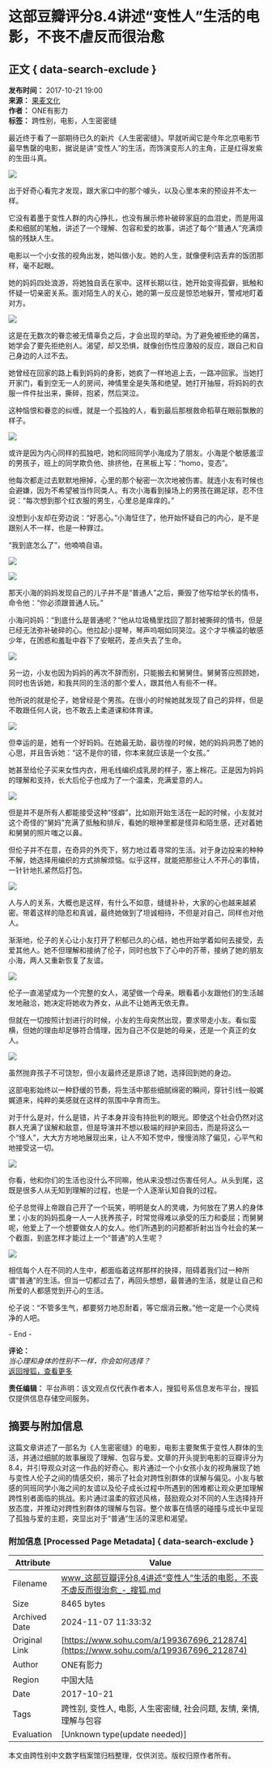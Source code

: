 # 这部豆瓣评分8.4讲述“变性人”生活的电影，不丧不虐反而很治愈

## 正文 { data-search-exclude }


**发布时间：** 2017-10-21 19:00  
**来源：** [果麦文化](https://www.sohu.com/?spm=smpc.content-abroad.content.1.1730979150055RSdOqBR)  
**作者：** ONE有影力  
**标签：** 跨性别，电影，人生密密缝

最近终于看了一部期待已久的新片《人生密密缝》。早就听闻它是今年北京电影节最早售罄的电影，据说是讲“变性人”的生活，而饰演变形人的主角，正是红得发紫的生田斗真。

![](http://5b0988e595225.cdn.sohucs.com/images/20171021/471482e5a0a641edb254ee3446b32b85.jpeg)

出于好奇心看完才发现，跟大家口中的那个噱头，以及心里本来的预设并不太一样。

它没有着墨于变性人群的内心挣扎，也没有展示修补破碎家庭的血泪史，而是用温柔和细腻的笔触，讲述了一个理解、包容和爱的故事，讲述了每个“普通人”充满烦恼的残缺人生。

电影以一个小女孩的视角出发，她叫做小友。她的人生，就像便利店丢弃的饭团那样，毫不起眼。

她的妈妈四处浪游，将她独自丢在家中。这样长期以往，她开始变得孤僻，抵触和怀疑一切亲密关系。面对陌生人的关心，她的第一反应是惊恐地躲开，警戒地盯着对方。

![](http://5b0988e595225.cdn.sohucs.com/images/20171021/d4120bd8b4ee411ebaaac7237dbe6fd5.jpeg)

这是在无数次的眷恋被无情辜负之后，才会出现的举动。为了避免被拒绝的痛苦，她学会了要先拒绝别人。渴望，却又恐惧，就像创伤性应激般的反应，跟自己和自己身边的人过不去。

她曾经在回家的路上看到妈妈的身影，她疯了一样地追上去，一路冲回家。当她打开家门，看到空无一人的房间，神情里全是失落和绝望。她打开抽屉，将妈妈的衣服一件件扯出来，撕碎，抱紧，然后哭泣。

这种恼恨和眷恋的纠缠，就是一个孤独的人，看到最后那根救命稻草在眼前飘散的样子。

![](http://5b0988e595225.cdn.sohucs.com/images/20171021/b90834c32aef42a2a4e2ccc5d1bd7f21.jpeg)

或许是因为内心同样的孤独吧，她和同班同学小海成为了朋友。小海是个敏感羞涩的男孩子，班上的同学欺负他、排挤他，在黑板上写：“homo，变态”。

他每次都走过去默默地擦掉，心里的那个秘密一次次地被伤害。就连小友有时候也会避嫌，因为不希望被当作同类人。有次小海看到操场上的男孩在踢足球，忍不住说：“每次想到那个红衣服的男生，心里总是痒痒的。”

没想到小友却在旁边说：“好恶心。”小海怔住了，他开始怀疑自己的内心，是不是跟别人不一样，也是一种罪过。

“我到底怎么了”，他喃喃自语。

![](http://5b0988e595225.cdn.sohucs.com/images/20171021/7fd312c3bd3148d4b7ed30cd5b4eeb9e.jpeg)

![](http://5b0988e595225.cdn.sohucs.com/images/20171021/ed6bf407190046fd9f7fef854c4474f7.jpeg)

那天小海的妈妈发现自己的儿子并不是“普通人”之后，撕毁了他写给学长的情书，命令他：“你必须跟普通人玩。”

小海问妈妈：“到底什么是普通呢？”他从垃圾桶里找回了那封被撕碎的情书，但是已经无法弥补破碎的心。他拉起小提琴，琴声呜咽如同哭泣。这个才华横溢的敏感少年，在困惑和羞耻中吞下了安眠药，差点失去了生命。

![](http://5b0988e595225.cdn.sohucs.com/images/20171021/8490e66a60c04ed5bd4ec2bf6c804d64.jpeg)

另一边，小友也因为妈妈的再次不辞而别，只能搬去和舅舅住。舅舅答应照顾她，同时也告诉她，和我共同的生活的那个爱人，跟其他人有些不一样。

他所说的就是伦子，她曾经是个男孩。在很小的时候她就发现了自己的异样，但是不敢跟任何人说，也不敢去上柔道课和体育课。

![](http://5b0988e595225.cdn.sohucs.com/images/20171021/85111b18c6e945599c810812c1927b77.jpeg)

但幸运的是，她有一个好妈妈。在她最无助，最彷徨的时候，她的妈妈洞悉了她的心思，并且告诉她：“这不是你的错，你本来就应该是一个女孩。”

她甚至给伦子买来女性内衣，用毛线编织成乳房的样子，塞上棉花。正是因为妈妈的理解和支持，长大后伦子也成为了一个温柔，充满爱意的人。

![](http://5b0988e595225.cdn.sohucs.com/images/20171021/012f3b58abec406c933300fb57aa6406.jpeg)

但是并不是所有人都能接受这种“怪癖”，比如刚开始生活在一起的时候，小友就对这个奇怪的“舅妈”充满了抵触和排斥，看她的眼神里都是怪异和陌生感，还对着她和舅舅的照片嗤之以鼻。

但伦子并不在意，在奇异的外壳下，努力地过着寻常的生活。对于身边投来的种种不解，她选择用编织的方式排解烦恼。似乎这样，就能把那些让人不开心的事情，一针针地扎紧然后打包。

![](http://5b0988e595225.cdn.sohucs.com/images/20171021/2dff25179cf34418958835aa5e6a92a5.jpeg)

人与人的关系，大概也是这样，有什么不如意，缝缝补补，大家的心也越来越紧密。带着这样的隐忍和真诚，最终她做到了坦诚相待，不但是对自己，同样也对他人。

渐渐地，伦子的关心让小友打开了积郁已久的心结，她也开始学着如何去接受，去爱其他人。她不但理解和接纳了伦子，同时也放下了心中的芥蒂，接纳了她的朋友小海，两人又重新恢复了友谊。

![](http://5b0988e595225.cdn.sohucs.com/images/20171021/e4fa1d8e18d94fbcab1ccfa386b8271f.jpeg)

伦子一直渴望成为一个完整的女人，渴望做一个母亲。眼看着小友跟他们的生活越发地融洽，她决定将她收为养女，从此不让她再无依无靠。

但就在一切按照计划进行的时候，小友的生母突然出现，要求带走小友。看似蛮横，但她的理由却足够符合情理，因为自己不仅是她的母亲，还是一个真正的女人。

![](http://5b0988e595225.cdn.sohucs.com/images/20171021/44ed57248e2f4e56b944f43e520d1b84.jpeg)

虽然抛弃孩子不可饶恕，但小友最终还是原谅了她，选择回到她的身边。

这部电影始终以一种舒缓的节奏，将生活中那些细腻绵密的瞬间，穿针引线一般娓娓道来，纯粹的美感就在这样的氛围中孕育而生。

对于什么是对，什么是错，片子本身并没有持批判的眼光。即使这个社会仍然对这群人充满了误解和敌意，但是导演并不想以极端的辩护来回击，而是将这么一个“怪人”，大大方方地地展现出来，让人不知不觉中，慢慢消除了偏见，心平气和地接受这一切。

![](http://5b0988e595225.cdn.sohucs.com/images/20171021/fa329f0443d54862aed469ba844a4fd8.jpeg)

你看，他和你们的生活也没什么不同嘛，他从来没想过伤害任何人。从头到尾，这既是很多人从无知到理解的过程，也是一个人逐渐认知自我的过程。

伦子总觉得上帝跟自己开了一个玩笑，明明是女人的灵魂，为何放在了男人的身体里；小友的妈妈孤身一人一人抚养孩子，时常觉得难以承受的压力和委屈；而舅舅呢，他爱上了一个想要做女人的女人。他们所遇到的问题都折射出当今社会的某一个截面，到底怎样才能过上一个“普通”的人生呢？

![](http://5b0988e595225.cdn.sohucs.com/images/20171021/7ab3cf143f7f4f398b606b32402090ba.jpeg)

相信每个人在不同的人生中，都面临着这样那样的抉择，阻碍着我们过一种所谓“普通”的生活。但当一切都过去了，再回头想想，最普通的生活，就是让自己和所爱的人都感觉到开心的生活。

伦子说：“不管多生气，都要努力地忍耐着，等它烟消云散。”他一定是一个心灵纯净的人吧。

\- End - 

**评论：**  
*当心理和身体的性别不一样，你会如何选择？*  
[返回搜狐，查看更多](https://www.sohu.com/?strategyid=00001&spm=smpc.content-abroad.content.3.1730979150055RSdOqBR "点击进入搜狐首页")  

**责任编辑：** 平台声明：该文观点仅代表作者本人，搜狐号系信息发布平台，搜狐仅提供信息存储空间服务。

## 摘要与附加信息

<!-- tcd_abstract -->
这篇文章讲述了一部名为《人生密密缝》的电影，电影主要聚焦于变性人群体的生活，并通过细腻的故事展现了理解、包容与爱。文章的开头提到电影的豆瓣评分为8.4，并引导观众对这一作品的好奇心。影片通过一个小女孩小友的视角展现了她与变性人伦子之间的情感交织，揭示了社会对跨性别群体的误解与偏见。小友与敏感的同班同学小海之间的友谊以及伦子成长过程中所遇到的困难都让观众更加理解跨性别者面临的挑战。影片通过温柔的叙述风格，鼓励观众对不同的人生选择持开放态度，并推动对跨性别群体的理解与包容。整个故事在情感的碰撞与成长中呈现了孤独与爱的主题，突显出对于“普通”生活的深思和渴望。
<!-- tcd_abstract_end -->

### 附加信息 [Processed Page Metadata] { data-search-exclude }

| Attribute       | Value                                  |
|-----------------|----------------------------------------|
| Filename        | www_这部豆瓣评分8.4讲述“变性人”生活的电影，不丧不虐反而很治愈_-_搜狐.md                             |
| Size            | 8465 bytes                           |
| Archived Date   | 2024-11-07 11:33:32                             |
| Original Link   | [https://www.sohu.com/a/199367696_212874](https://www.sohu.com/a/199367696_212874)                       |
| Author          | ONE有影力                               |
| Region          | 中国大陆                               |
| Date            | 2017-10-21                                 |
| Tags            | 跨性别, 变性人, 电影, 人生密密缝, 社会问题, 友情, 亲情, 理解与包容                                 |
| Evaluation            | [Unknown type(update needed)]                                 |
<!-- tcd_table_end -->

本文由跨性别中文数字档案馆归档整理，仅供浏览。版权归原作者所有。
